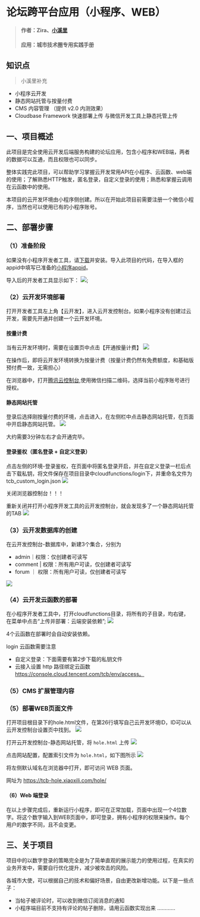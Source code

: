 # 论坛跨平台应用（小程序、WEB）

> #### 作者：Zira、[小溪里](https://github.com/shenghanqin)
> #### 应用：城市技术圈专用实践手册

## 知识点

> 小溪里补充

* 小程序云开发
* 静态网站托管与按量付费
* CMS 内容管理 （提供 v2.0 内测效果）
* Cloudbase Framework 快速部署上传 与微信开发工具上静态托管上传

## 一、项目概述
此项目是完全使用云开发后端服务构建的论坛应用，包含小程序和WEB端，两者的数据可以互通，而且权限也可以同步。

整体实践完此项目，可以帮助学习掌握云开发常用API在小程序、云函数、web端的使用；了解熟悉HTTP触发，匿名登录，自定义登录的使用；熟悉和掌握云调用在云函数中的使用。

本项目的云开发环境由小程序侧创建。所以在开始此项目前需要注册一个微信小程序，当然也可以使用已有的小程序账号。

## 二、部署步骤

### （1）准备阶段
如果没有小程序开发者工具，请[下载](https://developers.weixin.qq.com/miniprogram/dev/devtools/download.html)并安装。导入此项目的代码，在导入框的appid中填写已准备的[小程序appid](https://mp.weixin.qq.com/wxamp/devprofile/get_profile)。

导入后的开发者工具显示如下：
![](https://upload-dianshi-1255598498.file.myqcloud.com/01-e75a7194c72e632ac8843cb173b42d9940c169ec.png);

### （2）云开发环境部署
打开开发者工具左上角【云开发】，进入云开发控制台。如果小程序没有创建过云开发，需要先开通并创建一个云开发环境。

#### 按量计费

当有云开发环境时，需要在设置页中点击【开通按量计费】
![](https://upload-dianshi-1255598498.file.myqcloud.com/02-7622ca98179c55bae979244a1fd2b4860c12cfc3.png)

在操作后，即将云开发环境转换为按量计费（按量计费仍然有免费额度，和基础版预付费一致，无需担心）

在浏览器中，打开[腾讯云控制台](https://cloud.tencent.com/login/mp?s_url=https%3A%2F%2Fconsole.cloud.tencent.com%2Ftcb),使用微信扫描二维码，选择当前小程序账号进行授权。

#### 静态网站托管
登录后选择刚按量付费的环境，点击进入，在左侧栏中点击静态网站托管，在页面中开启静态网站托管。
![](https://upload-dianshi-1255598498.file.myqcloud.com/03-236b2617c0a5b70d99dd8802b4cfb6ad2b83616d.png)

大约需要3分钟左右才会开通完毕。

#### 登录鉴权（匿名登录 + 自定义登录）
点击左侧的环境-登录鉴权，在页面中将匿名登录开启，并在自定义登录一栏后点击下载私钥，将文件保存在项目目录中cloudfunctions/login下，并重命名文件为tcb_custom_login.json
![](https://upload-dianshi-1255598498.file.myqcloud.com/04-360ef6cc0133bf2c98ad45f3192451025a24a981.png)

关闭浏览器控制台！！！

重新关闭并打开小程序开发工具的云开发控制台，就会发现多了一个静态网站托管的TAB
![](https://upload-dianshi-1255598498.file.myqcloud.com/05-182931008e8ac8334831e6dc23773a1eac4a6223.png)

### （3）云开发数据库的创建
在云开发控制台-数据库中，新建3个集合，分别为
- admin｜权限：仅创建者可读写
- comment | 权限：所有用户可读，仅创建者可读写
- forum ｜ 权限：所有用户可读，仅创建者可读写

![](https://upload-dianshi-1255598498.file.myqcloud.com/06-8097b9e1ffe02bea6848daff26b3d9c579760ed0.png)


### （4）云开发云函数的部署
在小程序开发者工具中，打开cloudfunctions目录，将所有的子目录，均右键，在菜单中点击“上传并部署：云端安装依赖”;
![](https://upload-dianshi-1255598498.file.myqcloud.com/07-48887bdb2898acedd392fe52bc13f2a7ab709f90.png)

4个云函数在部署时会自动安装依赖。

login 云函数需要注意

* 自定义登录：下面需要有第2步下载的私钥文件
* 云接入设置 http 路径绑定云函数 https://console.cloud.tencent.com/tcb/env/access。


### （5）CMS 扩展管理内容

### （5）部署WEB页面文件
打开项目根目录下的hole.html文件，在第26行填写自己云开发环境ID，ID可以从云开发控制台设置页中找到。
![](https://upload-dianshi-1255598498.file.myqcloud.com/08-3a04d1a5d78acbe99229ba064274181118a78570.png)

打开云开发控制台-静态网站托管，将 `hole.html` 上传
![](https://upload-dianshi-1255598498.file.myqcloud.com/09-5ba16145434220ffb8371856d50d68185ac3ce2d.png)

点击网站配置，配置索引文件为 `hole.html`，如下图所示
![](https://upload-dianshi-1255598498.file.myqcloud.com/10-2849b6a256e2d1a3acad0d30ec7d5bca23938abc.png)

将左侧默认域名在浏览器中打开，即可访问 WEB 页面。

网址为 https://tcb-hole.xiaoxili.com/hole/

#### （6）Web 端登录
在以上步骤完成后，重新运行小程序，即可在正常加载，页面中出现一个4位数字。将这个数字输入到WEB页面中，即可登录，拥有小程序的权限来操作。每个用户的数字不同，且不会变更。

## 三、关于项目
项目中的以数字登录的策略完全是为了简单直观的展示能力的使用过程，在真实的业务开发中，需要自行优化提升，减少被攻击的风险。

各城市大使，可以根据自己的技术和偏好场景，自由更改新增功能。以下是一些点子：
- 当帖子被评论时，可以收到微信订阅消息的通知
- 小程序端目前不支持有评论的帖子删除，请用云函数实现出来
…………

